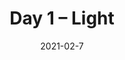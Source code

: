 ---
title: Day 1 – Light
file: /paintings/C81D65C1-3ECE-4977-BF1C-179B93FA8775_1_105_c.jpeg
date: 2021-02-7
description: Acrylics on canvas board, 18×24cm. Part of a series on creation.
published: false
---